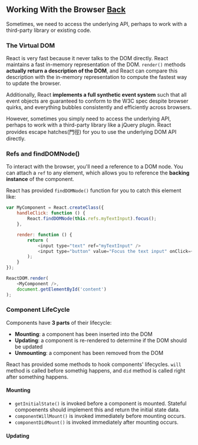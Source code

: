 ## Working With the Browser [Back](./../react.md)

Sometimes, we need to access the underlying API, perhaps to work with a third-party library or existing code.

### The Virtual DOM

React is very fast because it never talks to the DOM directly. React maintains a fast in-memory representation of the DOM. `render()` methods **actually return a description of the DOM**, and React can compare this description with the in-memory representation to compute the fastest way to update the browser.

Additionally, React **implements a full synthetic event system** such that all event objects are guaranteed to conform to the W3C spec despite browser quirks, and everything bubbles consistently and efficiently across browsers.

However, sometimes you simply need to access the underlying API, perhaps to work with a third-party library like a jQuery plugin. React provides escape hatches(門徑) for you to use the underlying DOM API directly.

### Refs and findDOMNode()

To interact with the browser, you'll need a reference to a DOM node. You can attach a `ref` to any element, which allows you to reference the **backing instance** of the component.

React has provided `findDOMNode()` function for you to catch this element like:

```js
var MyComponent = React.createClass({
    handleClick: function () {
        React.findDOMNode(this.refs.myTextInput).focus();
    },

    render: function () {
        return (
            <input type="text" ref="myTextInput" />
            <input type="button" value="Focus the text input" onClick={} />
        );
    }
});

ReactDOM.render(
    <MyComponent />,
    document.getElementById('content')
);
```

### Component LifeCycle

Components have **3 parts** of their lifecycle:

- **Mounting**: a component has been inserted into the DOM
- **Updating**: a component is re-rendered to determine if the DOM should be updated
- **Unmounting**: a component has been removed from the DOM

React has provided some methods to hook components' lifecycles. `will` method is called before somethig happens, and `did` method is called right after something happens.

#### Mounting

- `getInitialState()` is invoked before a component is mounted. Stateful compoenents should implement this and return the initial state data.
- `componentWillMount()` is invoked immediately before mounting occurs.
- `componentDidMount()` is invoked immediately after mounting occurs.

#### Updating


